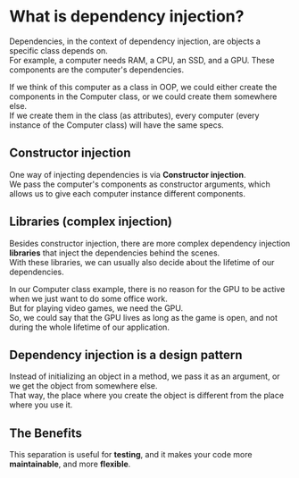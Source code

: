 # What is dependency injection? 

Dependencies, in the context of dependency injection, are  objects a specific class depends on.  
For example, a computer needs RAM, a CPU, an SSD, and a GPU. These components are the computer's dependencies.  

If we think of this computer as a class in OOP, we could either create the components in the Computer class, or we could create them somewhere else.  
If we create them in the class (as attributes), every computer (every instance of the Computer class) will have the same specs.  

## Constructor injection

One way of injecting dependencies is via **Constructor injection**.  
We pass the computer's components as constructor arguments, which allows us to give each computer instance different components.  

## Libraries (complex injection)

Besides constructor injection, there are more complex dependency injection **libraries** that inject the dependencies behind the scenes.  
With these libraries, we can usually also decide about the lifetime of our dependencies.  

In our Computer class example, there is no reason for the GPU to be active when we just want to do some office work.  
But for playing video games, we need the GPU.  
So, we could say that the GPU lives as long as the game is open, and not during the whole lifetime of our application.  


## Dependency injection is a design pattern

Instead of initializing an object in a method, we pass it as an argument, or we get the object from somewhere else.  
That way, the place where you create the object is different from the place where you use it.  

## The Benefits

This separation is useful for **testing**, and it makes your code more **maintainable**, and  more **flexible**.  
